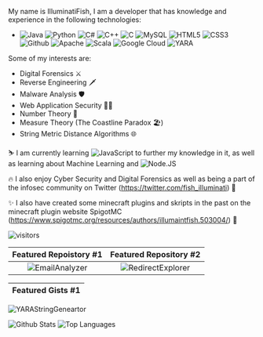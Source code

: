

My name is IlluminatiFish, I am a developer that has knowledge and experience in the following technologies:

  - ![Java](https://img.shields.io/badge/Java-informational?style=plastic&logo=java&logoColor=black&color=f76802) ![Python](https://img.shields.io/badge/Python-informational?style=plastic&logo=python&logoColor=black&color=228ff5) ![C#](https://img.shields.io/badge/C%23-informational?style=plastic&logo=c-sharp&logoColor=black&color=20d623) ![C++](https://img.shields.io/badge/C++-informational?style=plastic&logo=c%2B%2B&logoColor=black&color=9ff723) ![C](https://img.shields.io/badge/C-informational?style=plastic&logo=c&logoColor=black&color=f2f21b) ![MySQL](https://img.shields.io/badge/MySQL-informational?style=plastic&logo=MySQL&logoColor=black&color=b05df0) ![HTML5](https://img.shields.io/badge/HTML5-informational?style=plastic&logo=HTML5&logoColor=black&color=004ffa) ![CSS3](https://img.shields.io/badge/CSS3-informational?style=plastic&logo=CSS3&logoColor=black&color=2ba64e) ![Github](https://img.shields.io/badge/GitHub-informational?style=plastic&logo=github&logoColor=black&color=498391) ![Apache](https://img.shields.io/badge/Apache-informational?style=plastic&logo=apache&logoColor=black&color=c20606) ![Scala](https://img.shields.io/badge/Scala-informational?style=plastic&logo=scala&logoColor=black&color=d15e5e) ![Google Cloud](https://img.shields.io/badge/Google%20Cloud-informational?style=plastic&logo=google-cloud&logoColor=black&color=2604d1) ![YARA](https://img.shields.io/badge/YARA-informational?style=plastic&logo=virustotal&logoColor=black&color=e31041)
 
 Some of my interests are:
 
  - Digital Forensics ⚔️
  - Reverse Engineering 🗡️
  - Malware Analysis 🛡️
  - Web Application Security 🏴‍☠️
  - Number Theory 🧮
  - Measure Theory (The Coastline Paradox 🏖️)
  - String Metric Distance Algorithms 🌐
 
⛷️ I am currently learning ![JavaScript](https://img.shields.io/badge/JavaScript-informational?style=plastic&logo=javascript&logoColor=black&color=ffa500) to further my knowledge in it, as well as learning about Machine Learning and ![Node.JS](https://img.shields.io/badge/NodeJS-informational?style=plastic&logo=node.js&logoColor=black&color=3ce6e6) 

🔥 I also enjoy Cyber Security and Digital Forensics as well as being a part of the infosec community on Twitter (https://twitter.com/fish_illuminati) 🔌

✨ I also have created some minecraft plugins and skripts in the past on the minecraft plugin website SpigotMC (https://www.spigotmc.org/resources/authors/illumaintfish.503004/) 🔌

![visitors](https://visitor-badge-reloaded.herokuapp.com/badge?page_id=IlluminatiFish.IlluminatiFish&color=eb200e)

Featured Repoistory #1     |  Featured Repository #2
:-------------------------:|:-------------------------:
![EmailAnalyzer](https://github-readme-stats.vercel.app/api/pin/?username=IlluminatiFish&repo=EmailAnalyzer&theme=radical)   |  ![RedirectExplorer](https://github-readme-stats.vercel.app/api/pin/?username=IlluminatiFish&repo=RedirectExplorer&theme=radical)

Featured Gists #1     | 
:-------------------------:|
![YARAStringGeneartor](https://gist.github.com/IlluminatiFish/b4e4298a7ac8a87a4d91b41a33f3cdb4)   

![Github Stats](https://github-readme-stats.vercel.app/api?username=IlluminatiFish&show_icons=true&theme=radical "My Github Stats") ![Top Languages](https://github-readme-stats.vercel.app/api/top-langs/?username=IlluminatiFish&theme=radical "Top Languages Used")

